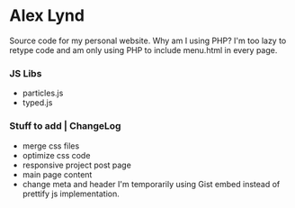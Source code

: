 # Alex Lynd
Source code for my personal website.  Why am I using PHP? I'm too lazy to retype code and am only using PHP to include menu.html in every page.
### JS Libs
- particles.js
- typed.js
### Stuff to add | ChangeLog
- merge css files
- optimize css code
- responsive project post page
- main page content
- change meta and header
I'm temporarily using Gist embed instead of prettify js implementation.

